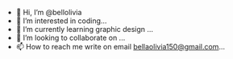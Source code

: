 - 👋 Hi, I’m @bellolivia
- 👀 I’m interested in coding...
- 🌱 I’m currently learning graphic design ...
- 💞️ I’m looking to collaborate on ...
- 📫 How to reach me write on email bellaolivia150@gmail.com...

<!---
bellolivia/bellolivia is a ✨ special ✨ repository because its `README.md` (this file) appears on your GitHub profile.
You can click the Preview link to take a look at your changes.
--->
